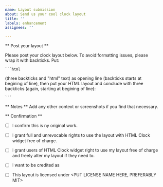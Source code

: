 ```yaml
---
name: Layout submission
about: Send us your cool clock layout
title: ''
labels: enhancement
assignees: ''

---
```


** Post your layout **

Please post your clock layout below. To avoid formatting issues, please wrap
it with backticks. Put:

    ```html

(three backticks and "html" text) as opening line (backticks starts at begining of line),
then put your HTML layout and conclude with three backticks (again, starting at begining of
line):

    ```

** Notes **
Add any other context or screenshots if you find that necessary.

** Confirmation **

* [ ] I confirm this is ny original work.
* [ ] I grant full and unrevocable rights to use the layout with HTML Clock widget free of charge.
* [ ] I grant users of HTML Clock widget right to use my layout free of charge and freely alter my layout if they need to.
* [ ] I want to be credited as <PUT YOUR NAME HERE>
* [ ] This layout is licensed under <PUT LICENSE NAME HERE, PREFERABLY MIT>

